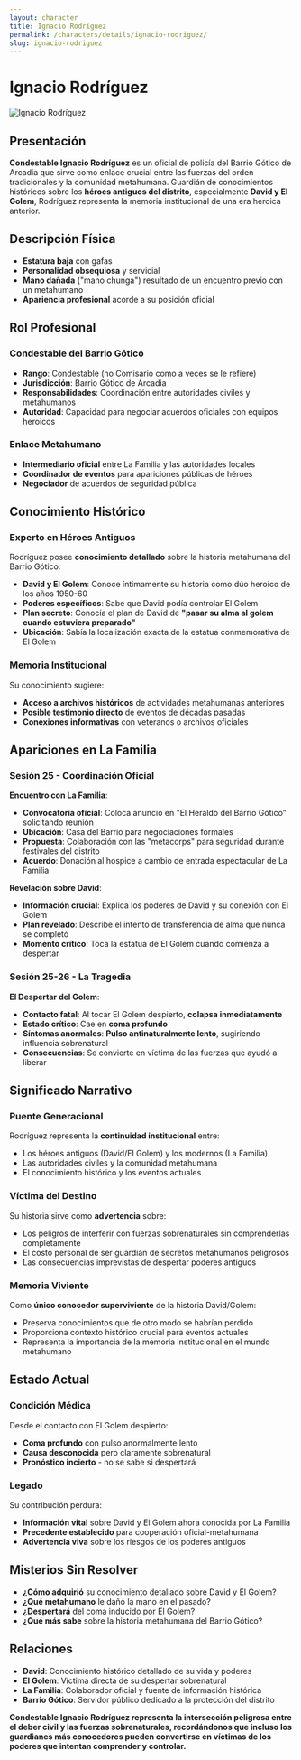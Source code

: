 ```yaml
---
layout: character
title: Ignacio Rodríguez
permalink: /characters/details/ignacio-rodriguez/
slug: ignacio-rodriguez
---
```


# Ignacio Rodríguez

<div class="character-photo">
  <img src="{{ site.baseurl }}/assets/img/characters/ignacio-rodriguez.png" alt="Ignacio Rodríguez" />
</div>

## Presentación
**Condestable Ignacio Rodríguez** es un oficial de policía del Barrio Gótico de Arcadia que sirve como enlace crucial entre las fuerzas del orden tradicionales y la comunidad metahumana. Guardián de conocimientos históricos sobre los **héroes antiguos del distrito**, especialmente **David y El Golem**, Rodríguez representa la memoria institucional de una era heroica anterior.

## Descripción Física
- **Estatura baja** con gafas
- **Personalidad obsequiosa** y servicial
- **Mano dañada** ("mano chunga") resultado de un encuentro previo con un metahumano
- **Apariencia profesional** acorde a su posición oficial

## Rol Profesional
### **Condestable del Barrio Gótico**
- **Rango**: Condestable (no Comisario como a veces se le refiere)
- **Jurisdicción**: Barrio Gótico de Arcadia
- **Responsabilidades**: Coordinación entre autoridades civiles y metahumanos
- **Autoridad**: Capacidad para negociar acuerdos oficiales con equipos heroicos

### **Enlace Metahumano**
- **Intermediario oficial** entre La Familia y las autoridades locales
- **Coordinador de eventos** para apariciones públicas de héroes
- **Negociador** de acuerdos de seguridad pública

## Conocimiento Histórico
### **Experto en Héroes Antiguos**
Rodríguez posee **conocimiento detallado** sobre la historia metahumana del Barrio Gótico:
- **David y El Golem**: Conoce íntimamente su historia como dúo heroico de los años 1950-60
- **Poderes específicos**: Sabe que David podía controlar El Golem
- **Plan secreto**: Conocía el plan de David de **"pasar su alma al golem cuando estuviera preparado"**
- **Ubicación**: Sabía la localización exacta de la estatua conmemorativa de El Golem

### **Memoria Institucional**
Su conocimiento sugiere:
- **Acceso a archivos históricos** de actividades metahumanas anteriores
- **Posible testimonio directo** de eventos de décadas pasadas
- **Conexiones informativas** con veteranos o archivos oficiales

## Apariciones en La Familia

### **Sesión 25 - Coordinación Oficial**
**Encuentro con La Familia**:
- **Convocatoria oficial**: Coloca anuncio en "El Heraldo del Barrio Gótico" solicitando reunión
- **Ubicación**: Casa del Barrio para negociaciones formales
- **Propuesta**: Colaboración con las "metacorps" para seguridad durante festivales del distrito
- **Acuerdo**: Donación al hospice a cambio de entrada espectacular de La Familia

**Revelación sobre David**:
- **Información crucial**: Explica los poderes de David y su conexión con El Golem
- **Plan revelado**: Describe el intento de transferencia de alma que nunca se completó
- **Momento crítico**: Toca la estatua de El Golem cuando comienza a despertar

### **Sesión 25-26 - La Tragedia**
**El Despertar del Golem**:
- **Contacto fatal**: Al tocar El Golem despierto, **colapsa inmediatamente**
- **Estado crítico**: Cae en **coma profundo**
- **Síntomas anormales**: **Pulso antinaturalmente lento**, sugiriendo influencia sobrenatural
- **Consecuencias**: Se convierte en víctima de las fuerzas que ayudó a liberar

## Significado Narrativo
### **Puente Generacional**
Rodríguez representa la **continuidad institucional** entre:
- Los héroes antiguos (David/El Golem) y los modernos (La Familia)
- Las autoridades civiles y la comunidad metahumana
- El conocimiento histórico y los eventos actuales

### **Víctima del Destino**
Su historia sirve como **advertencia** sobre:
- Los peligros de interferir con fuerzas sobrenaturales sin comprenderlas completamente
- El costo personal de ser guardián de secretos metahumanos peligrosos
- Las consecuencias imprevistas de despertar poderes antiguos

### **Memoria Viviente**
Como **único conocedor superviviente** de la historia David/Golem:
- Preserva conocimientos que de otro modo se habrían perdido
- Proporciona contexto histórico crucial para eventos actuales
- Representa la importancia de la memoria institucional en el mundo metahumano

## Estado Actual
### **Condición Médica**
Desde el contacto con El Golem despierto:
- **Coma profundo** con pulso anormalmente lento
- **Causa desconocida** pero claramente sobrenatural
- **Pronóstico incierto** - no se sabe si despertará

### **Legado**
Su contribución perdura:
- **Información vital** sobre David y El Golem ahora conocida por La Familia
- **Precedente establecido** para cooperación oficial-metahumana
- **Advertencia viva** sobre los riesgos de los poderes antiguos

## Misterios Sin Resolver
- **¿Cómo adquirió** su conocimiento detallado sobre David y El Golem?
- **¿Qué metahumano** le dañó la mano en el pasado?
- **¿Despertará** del coma inducido por El Golem?
- **¿Qué más sabe** sobre la historia metahumana del Barrio Gótico?

## Relaciones
- **David**: Conocimiento histórico detallado de su vida y poderes
- **El Golem**: Víctima directa de su despertar sobrenatural
- **La Familia**: Colaborador oficial y fuente de información histórica
- **Barrio Gótico**: Servidor público dedicado a la protección del distrito

**Condestable Ignacio Rodríguez representa la intersección peligrosa entre el deber civil y las fuerzas sobrenaturales, recordándonos que incluso los guardianes más conocedores pueden convertirse en víctimas de los poderes que intentan comprender y controlar.**